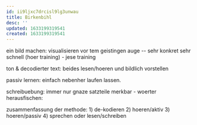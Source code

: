 ```yaml
---
id: ii9ljxc7drcisl9lg3unwau
title: Birkenbihl
desc: ''
updated: 1633199319541
created: 1633199319541
---
```


ein bild machen: visualisieren vor tem geistingen auge -- sehr konkret sehr schnell
(hoer training) - jese training

ton & decodierter text:  beides lesen/hoeren und bildlich vorstellen

passiv lernen: einfach nebenher laufen lassen.

schreibuebung: immer nur gnaze satzteile merkbar - woerter herausfischen:

zusammenfassung der methode:
     1) de-kodieren
     2) hoeren/aktiv
     3) hoeren/passiv
     4) sprechen oder lesen/schreiben
